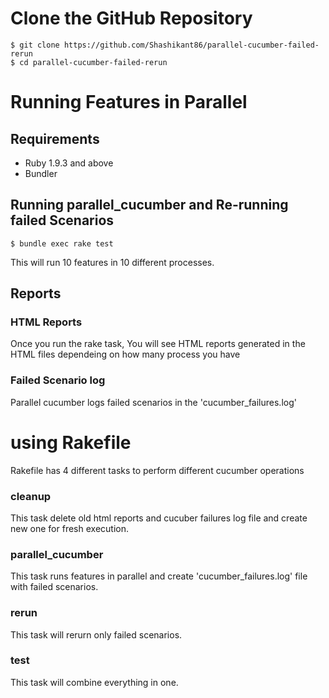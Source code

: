 
# Clone the GitHub Repository
    $ git clone https://github.com/Shashikant86/parallel-cucumber-failed-rerun
    $ cd parallel-cucumber-failed-rerun


# Running Features in Parallel

## Requirements
 * Ruby 1.9.3 and above
 * Bundler


## Running parallel_cucumber and Re-running failed Scenarios

    $ bundle exec rake test

This will run 10 features in 10 different processes.

## Reports

  ### HTML Reports
  Once you run the rake task, You will see HTML reports generated in the HTML files dependeing on how many process you have

  ### Failed Scenario log

  Parallel cucumber logs failed scenarios in the 'cucumber_failures.log'

# using Rakefile

  Rakefile has 4 different tasks to perform different cucumber operations

### cleanup

  This task delete old html reports and cucuber failures log file and create new one for fresh execution.

### parallel_cucumber

This task runs features in parallel and create 'cucumber_failures.log' file with failed scenarios.

### rerun

This task will rerurn only failed scenarios.

### test

This task will combine everything in one.
